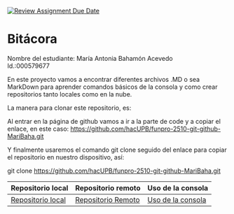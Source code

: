 [![Review Assignment Due Date](https://classroom.github.com/assets/deadline-readme-button-22041afd0340ce965d47ae6ef1cefeee28c7c493a6346c4f15d667ab976d596c.svg)](https://classroom.github.com/a/WV8VkdWq)
# Bitácora
Nombre del estudiante: María Antonia Bahamón Acevedo  
Id.:000579677

En este proyecto vamos a encontrar diferentes archivos .MD o sea MarkDown para aprender comandos básicos de la consola y como crear repositorios tanto locales como en la nube.

La manera para clonar este repositorio, es: 

Al entrar en la página de github vamos a ir a la parte de code y a copiar el enlace, en este caso: https://github.com/hacUPB/funpro-2510-git-github-MariBaha.git

Y finalmente usaremos el comando git clone seguido del enlace para copiar el repositorio en nuestro dispositivo, así:

git clone https://github.com/hacUPB/funpro-2510-git-github-MariBaha.git 

| Repositorio local| Repositorio remoto| Uso de la consola|
|-----------|------------|------------| 
|[Repositorio local](./docs/repositorio_local.md)|[Repositorio Remoto](./docs/repositorio_remoto.md)|[Uso de la consola](./docs/uso_consola.md)
